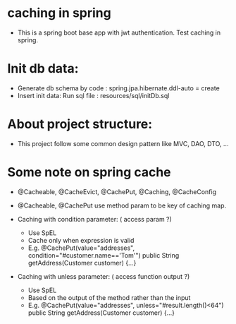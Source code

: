 # caching in spring
- This is a spring boot base app with jwt authentication. Test caching in spring.

# Init db data:
- Generate db schema by code :
  spring.jpa.hibernate.ddl-auto = create
- Insert init data:
  Run sql file : resources/sql/initDb.sql
  
# About project structure:
- This project follow some common design pattern like MVC, DAO, DTO, ...

# Some note on spring cache
- @Cacheable, @CacheEvict, @CachePut, @Caching, @CacheConfig
- @Cacheable, @CachePut use method param to be key of caching map.

- Caching with condition parameter: ( access param ?)
   + Use SpEL 
   + Cache only when expression is valid
   + E.g.
   @CachePut(value="addresses", condition="#customer.name=='Tom'")
   public String getAddress(Customer customer) {...}
   
- Caching with unless parameter: ( access function output ?)
   + Use SpEL
   + Based on the output of the method rather than the input
   + E.g.
   @CachePut(value="addresses", unless="#result.length()<64")
   public String getAddress(Customer customer) {...}

    
